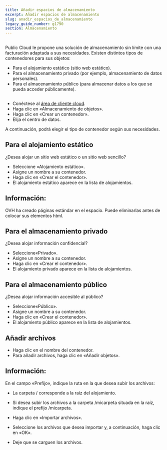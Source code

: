```yaml
---
title: Añadir espacios de almacenamiento
excerpt: Añadir espacios de almacenamiento
slug: anadir_espacios_de_almacenamiento
legacy_guide_number: g1790
section: Almacenamiento
---
```



## 
Public Cloud le propone una solución de almacenamiento sin límite con una facturación adaptada a sus necesidades. Existen distintos tipos de contenedores para sus objetos: 

- Para el alojamiento estático (sitio web estático). 
- Para el almacenamiento privado (por ejemplo, almacenamiento de datos personales). 
- Para el almacenamiento público (para almacenar datos a los que se pueda acceder públicamente).




## 

- Conéctese al [área de cliente cloud](https://www.ovh.com/manager/cloud). 
- Haga clic en «Almacenamiento de objetos». 
- Haga clic en «Crear un contenedor».
- Elija el centro de datos.


A continuación, podrá elegir el tipo de contenedor según sus necesidades.


## Para el alojamiento estático
¿Desea alojar un sitio web estático o un sitio web sencillo? 


- Seleccione «Alojamiento estático».
- Asigne un nombre a su contenedor.
- Haga clic en «Crear el contenedor». 
- El alojamiento estático aparece en la lista de alojamientos.



## Información:
OVH ha creado páginas estándar en el espacio. Puede eliminarlas antes de colocar sus elementos html.


## Para el almacenamiento privado
¿Desea alojar información confidencial?


- Seleccione«Privado».
- Asigne un nombre a su contenedor.
- Haga clic en «Crear el contenedor». 
- El alojamiento privado aparece en la lista de alojamientos.




## Para el almacenamiento público
¿Desea alojar información accesible al público? 


- Seleccione«Público».
- Asigne un nombre a su contenedor.
- Haga clic en «Crear el contenedor». 
- El alojamiento público aparece en la lista de alojamientos.




## Añadir archivos

- Haga clic en el nombre del contenedor. 
- Para añadir archivos, haga clic en «Añadir objetos».



## Información:
En el campo «Prefijo», indique la ruta en la que desea subir los archivos:

- La carpeta / corresponde a la raíz del alojamiento. 
- Si desea subir los archivos a la carpeta /micarpeta situada en la raíz, indique el prefijo /micarpeta.



- Haga clic en «Importar archivos».
- Seleccione los archivos que desea importar y, a continuación, haga clic en «OK».
- Deje que se carguen los archivos.